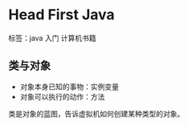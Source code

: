 # Head First Java

标签：java 入门 计算机书籍

## 类与对象

* 对象本身已知的事物：实例变量
* 对象可以执行的动作：方法

类是对象的蓝图，告诉虚拟机如何创建某种类型的对象。